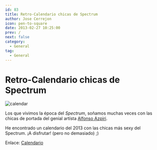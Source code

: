 ```yaml
---
id: 83
title: Retro-Calendario chicas de Spectrum
author: Jose Cerrejon
icon: pen-to-square
date: 2013-02-27 10:25:00
prev: /
next: false
category:
  - General
tag:
  - General
---
```


# Retro-Calendario chicas de Spectrum

![calendar](/images/spectrum_calendar_13.jpg)

Los que vivimos la época del *Spectrum*, soñamos muchas veces con las chicas de portada del genial artísta [Alfonso Azpiri](http://es.wikipedia.org/wiki/Alfonso_Azpiri).

He encontrado un calendario del 2013 con las chicas más sexy del Spectrum. ¡A disfrutar! (pero no demasiado) ;)

Enlace: [Calendario](http://dl.dropbox.com/u/15307433/calendario-retro-spectrum-Tias-2013.pdf)